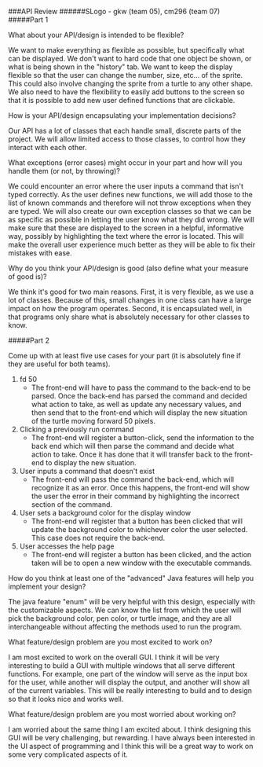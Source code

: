 ###API Review
######SLogo - gkw (team 05), cm296 (team 07)
#####Part 1

What about your API/design is intended to be flexible?

We want to make everything as flexible as possible, but specifically what can be displayed. We don't want to hard code that one object be shown, or what is being shown in the "history" tab. We want to keep the display flexible so that the user can change the number, size, etc... of the sprite. This could also involve changing the sprite from a turtle to any other shape.  We also need to have the flexibility to easily add buttons to the screen so that it is possible to add new user defined functions that are clickable. 

How is your API/design encapsulating your implementation decisions?

Our API has a lot of classes that each handle small, discrete parts of the project. We will allow limited access to those classes, to control how they interact with each other. 

What exceptions (error cases) might occur in your part and how will you handle them (or not, by throwing)?

We could encounter an error where the user inputs a command that isn't typed correctly. As the user defines new functions, we will add those to the list of known commands and therefore will not throw exceptions when they are typed. We will also create our own exception classes so that we can be as specific as possible in letting the user know what they did wrong. We will make sure that these are displayed to the screen in a helpful, informative way, possibly by highlighting the text where the error is located. This will make the overall user experience much better as they will be able to fix their mistakes with ease. 

Why do you think your API/design is good (also define what your measure of good is)?

We think it's good for two main reasons. First, it is very flexible, as we use a lot of classes. Because of this, small changes in one class can have a large impact on how the program operates. Second, it is encapsulated well, in that programs only share what is absolutely necessary for other classes to know. 

#####Part 2

Come up with at least five use cases for your part (it is absolutely fine if they are useful for both teams).

1. fd 50
	- The front-end will have to pass the command to the back-end to be parsed. Once the back-end has parsed the command and decided what action to take, as well as update any necessary values, and then send that to the front-end which will display the new situation of the turtle moving forward 50 pixels.
2. Clicking a previously run command
	- The front-end will register a button-click, send the information to the back end which will then parse the command and decide what action to take. Once it has done that it will transfer back to the front-end to display the new situation.
3. User inputs a command that doesn't exist
	- The front-end will pass the command the back-end, which will recognize it as an error. Once this happens, the front-end will show the user the error in their command by highlighting the incorrect section of the command. 
4. User sets a background color for the display window
	- The front-end will register that a button has been clicked that will update the background color to whichever color the user selected. This case does not require the back-end. 
5. User accesses the help page
	- The front-end will register a button has been clicked, and the action taken will be to open a new window with the executable commands. 

How do you think at least one of the "advanced" Java features will help you implement your design?

The java feature "enum" will be very helpful with this design, especially with the customizable aspects. We can know the list from which the user will pick the background color, pen color, or turtle image, and they are all interchangeable without affecting the methods used to run the program. 

What feature/design problem are you most excited to work on?

I am most excited to work on the overall GUI. I think it will be very interesting to build a GUI with multiple windows that all serve different functions. For example, one part of the window will serve as the input box for the user, while another will display the output, and another will show all of the current variables. This will be really interesting to build and to design so that it looks nice and works well. 

What feature/design problem are you most worried about working on?

I am worried about the same thing I am excited about. I think designing this GUI will be very challenging, but rewarding. I have always been interested in the UI aspect of programming and I think this will be a great way to work on some very complicated aspects of it. 